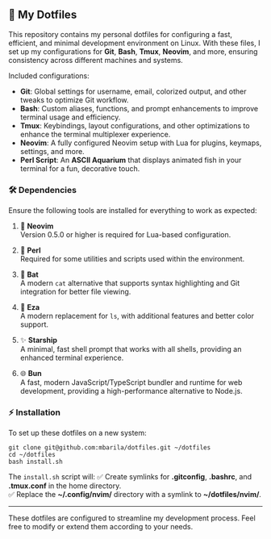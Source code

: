 ## 🚀 My Dotfiles

This repository contains my personal dotfiles for configuring a fast, efficient, and minimal development environment on Linux. With these files, I set up my configurations for **Git**, **Bash**, **Tmux**, **Neovim**, and more, ensuring consistency across different machines and systems.

Included configurations:
- **Git**: Global settings for username, email, colorized output, and other tweaks to optimize Git workflow.
- **Bash**: Custom aliases, functions, and prompt enhancements to improve terminal usage and efficiency.
- **Tmux**: Keybindings, layout configurations, and other optimizations to enhance the terminal multiplexer experience.
- **Neovim**: A fully configured Neovim setup with Lua for plugins, keymaps, settings, and more.
- **Perl Script**: An **ASCII Aquarium** that displays animated fish in your terminal for a fun, decorative touch.

### 🛠 **Dependencies**

Ensure the following tools are installed for everything to work as expected:

1. 🚀 **Neovim**  
   Version 0.5.0 or higher is required for Lua-based configuration.

2. 🐚 **Perl**  
   Required for some utilities and scripts used within the environment.

3. 🦇 **Bat**  
   A modern `cat` alternative that supports syntax highlighting and Git integration for better file viewing.

4. 📂 **Eza**  
   A modern replacement for `ls`, with additional features and better color support.

5. ✨ **Starship**  
   A minimal, fast shell prompt that works with all shells, providing an enhanced terminal experience.

6. 🌐 **Bun**  
   A fast, modern JavaScript/TypeScript bundler and runtime for web development, providing a high-performance alternative to Node.js.

### ⚡ **Installation**

To set up these dotfiles on a new system:

    git clone git@github.com:mbarila/dotfiles.git ~/dotfiles
    cd ~/dotfiles
    bash install.sh

The `install.sh` script will:
    ✅ Create symlinks for **.gitconfig**, **.bashrc**, and **.tmux.conf** in the home directory.  
    ✅ Replace the **~/.config/nvim/** directory with a symlink to **~/dotfiles/nvim/**.

---

These dotfiles are configured to streamline my development process. Feel free to modify or extend them according to your needs.
